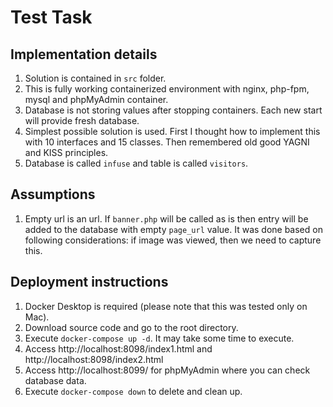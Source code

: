 # Test Task

## Implementation details
1. Solution is contained in `src` folder.
2. This is fully working containerized environment with nginx, php-fpm, mysql and phpMyAdmin container.
3. Database is not storing values after stopping containers. Each new start will provide fresh database.
4. Simplest possible solution is used. First I thought how to implement this with 10 interfaces and 15 classes. Then remembered old good YAGNI and KISS principles.
5. Database is called `infuse` and table is called `visitors`.

## Assumptions
1. Empty url is an url. If `banner.php` will be called as is then entry will be added to the database with empty `page_url` value. It was done based on following considerations: if image was viewed, then we need to capture this.

## Deployment instructions
1. Docker Desktop is required (please note that this was tested only on Mac).
2. Download source code and go to the root directory.
3. Execute `docker-compose up -d`. It may take some time to execute.
4. Access http://localhost:8098/index1.html and http://localhost:8098/index2.html
5. Access http://localhost:8099/ for phpMyAdmin where you can check database data.
6. Execute `docker-compose down` to delete and clean up.